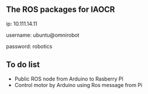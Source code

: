 ## The ROS packages for IAOCR

ip: 10.111.14.11

username: ubuntu@omnirobot

password: robotics

## To do list
- Public ROS node from Arduino to Rasberry PI
- Control motor by Arduino using Ros message from Pi